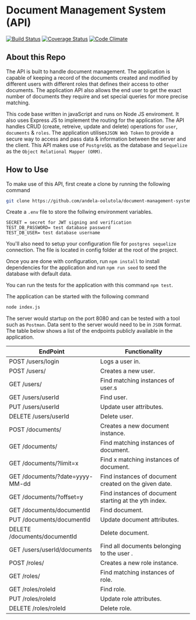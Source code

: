 # Document Management System (API)

[![Build Status](https://travis-ci.org/andela-oolutola/document-management-system-api.svg?branch=develop)](https://travis-ci.org/andela-oolutola/document-management-system-api)
[![Coverage Status](https://coveralls.io/repos/github/andela-oolutola/document-management-system-api/badge.svg)](https://coveralls.io/github/andela-oolutola/document-management-system-api)
[![Code Climate](https://codeclimate.com/github/andela-oolutola/document-management-system-api/badges/gpa.svg)](https://codeclimate.com/github/andela-oolutola/document-management-system-api)

## About this Repo
The API is built to handle document management. The application is capable of keeping a record of the documents created and modified by different users with different roles that defines their access to other documents. The application API also allows the end user to get the exact number of documents they require and set special queries for more precise matching.

This code base written in javaScript and runs on Node JS enviroment. It also uses Express JS to implement the routing for the application. The API handles CRUD (create, retreive, update and delete) operations for `user`, `documents` & `roles`. The application utilises`JSON Web Token` to  provide a secure way to access and pass data & information between the server and the client. This API makes use of `PostgreSQL` as the database and `Sequelize` as the `Object Relational Mapper (ORM)`.

## How to Use
To make use of this API, first create a clone by running the following command
```bash
git clone https://github.com/andela-oolutola/document-management-system-api.git
```
Create a `.env` file to store the  follwing environment variables.
```
SECRET = secret for JWT signing and verification
TEST_DB_PASSWORD= test database password
TEST_DB_USER= test database username
```

You'll also need to setup your configuration file for `postgres sequelize` connection. The file is located in config folder at the root of the project.

Once you are done with configuration, run `npm install` to install dependencies for the application and run `npm run seed` to seed the database with default data.

You can run the tests for the application with this command `npm test`.

The application can be started with the following command
```bash
node index.js
```

The server would startup on the port 8080 and can be tested with a tool such as `Postman`. Data sent to the server would need to be in `JSON` format. The table below shows a list of the endpoints publicly available in the application.


EndPoint | Functionality
--- | ---
POST /users/login | Logs a user in.
POST /users/ | Creates a new user.
GET /users/ | Find matching instances of user.s
GET /users/userId | Find user.
PUT /users/userId | Update user attributes.
DELETE /users/userId | Delete user.
POST /documents/ | Creates a new document instance.
GET /documents/ | Find matching instances of document.
GET /documents/?limit=x | Find x matching instances of document.
GET /documents/?date=yyyy-MM-dd | Find instances of document created on the given date.
GET /documents/?offset=y | Find instances of document starting at the yth index.
GET /documents/documentId | Find document.
PUT /documents/documentId | Update document attributes.
DELETE /documents/documentId | Delete document.
GET /users/userId/documents | Find all documents belonging to the user .
POST /roles/ | Creates a new role instance.
GET /roles/ | Find matching instances of role.
GET /roles/roleId | Find role.
PUT /roles/roleId | Update role attributes.
DELETE /roles/roleId | Delete role.
